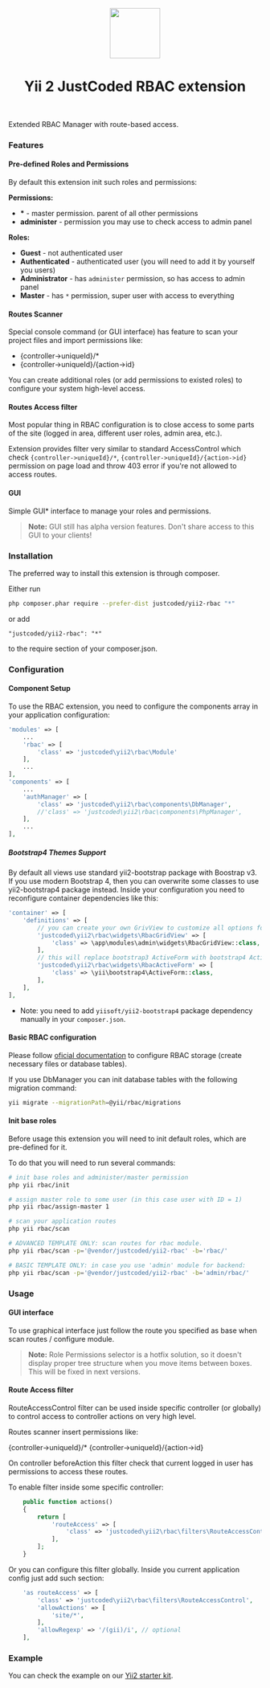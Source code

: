 <p align="center">
    <a href="https://github.com/yiisoft" target="_blank">
        <img src="https://avatars0.githubusercontent.com/u/993323" height="100px">
    </a>
    <h1 align="center">Yii 2 JustCoded RBAC extension</h1>
    <br>
</p>

Extended RBAC Manager with route-based access.

### Features

#### Pre-defined Roles and Permissions

By default this extension init such roles and permissions:

__Permissions:__

* __\*__ - master permission. parent of all other permissions 
* __administer__ - permission you may use to check access to admin panel

__Roles:__

* __Guest__ - not authenticated user
* __Authenticated__ - authenticated user (you will need to add it by yourself you users)
* __Administrator__ - has `administer` permission, so has access to admin panel
* __Master__ - has `*` permission, super user with access to everything

#### Routes Scanner

Special console command (or GUI interface) has feature to scan your project files and import permissions like:

* {controller->uniqueId}/*
* {controller->uniqueId}/{action->id}

You can create additional roles (or add permissions to existed roles) to configure your system high-level access.

#### Routes Access filter

Most popular thing in RBAC configuration is to close access to some parts of the site (logged in area, 
different user roles, admin area, etc.).

Extension provides filter very similar to standard AccessControl which check `{controller->uniqueId}/*`, 
`{controller->uniqueId}/{action->id}` permission on page load and throw 403 error if you're not allowed
to access routes.

#### GUI

Simple GUI* interface to manage your roles and permissions.

> **Note:** GUI still has alpha version features. Don't share access to this GUI to your clients!

### Installation

The preferred way to install this extension is through composer.

Either run

```bash
php composer.phar require --prefer-dist justcoded/yii2-rbac "*"
```

or add

```
"justcoded/yii2-rbac": "*"
```

to the require section of your composer.json.

### Configuration

#### Component Setup

To use the RBAC extension, you need to configure the components array in your application configuration:

```php
'modules' => [
	...
	'rbac' => [
		'class' => 'justcoded\yii2\rbac\Module'
	],
	...
],
'components' => [
	...
	'authManager' => [
		'class' => 'justcoded\yii2\rbac\components\DbManager',
		//'class' => 'justcoded\yii2\rbac\components\PhpManager',
	],
	...
],
```

##### Bootstrap4 Themes Support

By default all views use standard yii2-bootstrap package with Boostrap v3.
If you use modern Bootstrap 4, then you can overwrite some classes to use yii2-bootstrap4
package instead. Inside your configuration you need to reconfigure container dependencies like
this:

```php
'container' => [
	'definitions' => [
		// you can create your own GrivView to customize all options for main roles and permissions lists.
		'justcoded\yii2\rbac\widgets\RbacGridView' => [
			'class' => \app\modules\admin\widgets\RbacGridView::class,
		],
		// this will replace bootstrap3 ActiveForm with bootstrap4 ActiveForm.
		'justcoded\yii2\rbac\widgets\RbacActiveForm' => [
			'class' => \yii\bootstrap4\ActiveForm::class,
		],
	],
],
``` 

* Note: you need to add `yiisoft/yii2-bootstrap4` package dependency manually in your `composer.json`.

#### Basic RBAC configuration

Please follow [oficial documentation](http://www.yiiframework.com/doc-2.0/guide-security-authorization.html#configuring-rbac)
to configure RBAC storage (create necessary files or database tables).

If you use DbManager you can init database tables with the following migration command:
 
```bash
yii migrate --migrationPath=@yii/rbac/migrations
```

#### Init base roles

Before usage this extension you will need to init default roles, which are pre-defined for it.

To do that you will need to run several commands:

```bash
# init base roles and administer/master permission 
php yii rbac/init

# assign master role to some user (in this case user with ID = 1)
php yii rbac/assign-master 1

# scan your application routes
php yii rbac/scan

# ADVANCED TEMPLATE ONLY: scan routes for rbac module.
php yii rbac/scan -p='@vendor/justcoded/yii2-rbac' -b='rbac/'

# BASIC TEMPLATE ONLY: in case you use 'admin' module for backend:
php yii rbac/scan -p='@vendor/justcoded/yii2-rbac' -b='admin/rbac/'
```


### Usage

#### GUI interface

To use graphical interface just follow the route you specified as base when scan routes / configure module.

> **Note:** Role Permissions selector is a hotfix solution, so it doesn't display proper tree structure when
you move items between boxes.
> This will be fixed in next versions.

#### Route Access filter

RouteAccessControl filter can be used inside specific controller (or globally) to control access to 
controller actions on very high level.

Routes scanner insert permissions like:

{controller->uniqueId}/*
{controller->uniqueId}/{action->id}

On controller beforeAction this filter check that current logged in user has permissions to access these routes. 

To enable filter inside some specific controller:

```php
	public function actions()
	{
		return [
			'routeAccess' => [
				'class' => 'justcoded\yii2\rbac\filters\RouteAccessControl',
			],
		];
	}
```

Or you can configure this filter globally. Inside you current application config just add such section:

```php
	'as routeAccess' => [
		'class' => 'justcoded\yii2\rbac\filters\RouteAccessControl',
		'allowActions' => [
			'site/*',
		],
		'allowRegexp' => '/(gii)/i', // optional
	],
```

### Example

You can check the example on our [Yii2 starter kit](https://github.com/justcoded/yii2-starter).